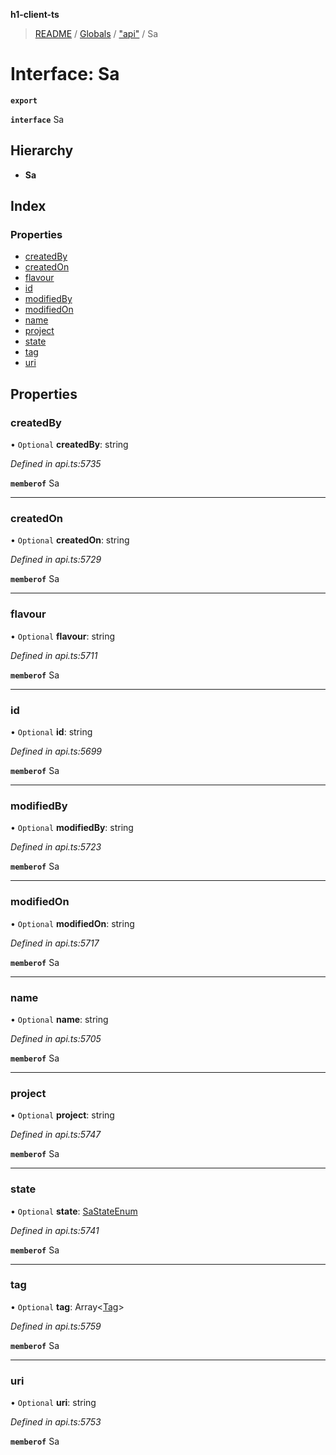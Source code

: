 **h1-client-ts**

> [README](../README.md) / [Globals](../globals.md) / ["api"](../modules/_api_.md) / Sa

# Interface: Sa

**`export`** 

**`interface`** Sa

## Hierarchy

* **Sa**

## Index

### Properties

* [createdBy](_api_.sa.md#createdby)
* [createdOn](_api_.sa.md#createdon)
* [flavour](_api_.sa.md#flavour)
* [id](_api_.sa.md#id)
* [modifiedBy](_api_.sa.md#modifiedby)
* [modifiedOn](_api_.sa.md#modifiedon)
* [name](_api_.sa.md#name)
* [project](_api_.sa.md#project)
* [state](_api_.sa.md#state)
* [tag](_api_.sa.md#tag)
* [uri](_api_.sa.md#uri)

## Properties

### createdBy

• `Optional` **createdBy**: string

*Defined in api.ts:5735*

**`memberof`** Sa

___

### createdOn

• `Optional` **createdOn**: string

*Defined in api.ts:5729*

**`memberof`** Sa

___

### flavour

• `Optional` **flavour**: string

*Defined in api.ts:5711*

**`memberof`** Sa

___

### id

• `Optional` **id**: string

*Defined in api.ts:5699*

**`memberof`** Sa

___

### modifiedBy

• `Optional` **modifiedBy**: string

*Defined in api.ts:5723*

**`memberof`** Sa

___

### modifiedOn

• `Optional` **modifiedOn**: string

*Defined in api.ts:5717*

**`memberof`** Sa

___

### name

• `Optional` **name**: string

*Defined in api.ts:5705*

**`memberof`** Sa

___

### project

• `Optional` **project**: string

*Defined in api.ts:5747*

**`memberof`** Sa

___

### state

• `Optional` **state**: [SaStateEnum](../enums/_api_.sastateenum.md)

*Defined in api.ts:5741*

**`memberof`** Sa

___

### tag

• `Optional` **tag**: Array\<[Tag](_api_.tag.md)>

*Defined in api.ts:5759*

**`memberof`** Sa

___

### uri

• `Optional` **uri**: string

*Defined in api.ts:5753*

**`memberof`** Sa

